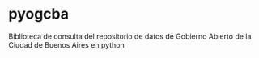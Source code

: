 pyogcba
=======

Biblioteca de consulta del repositorio de datos de Gobierno Abierto de la Ciudad de Buenos Aires en python